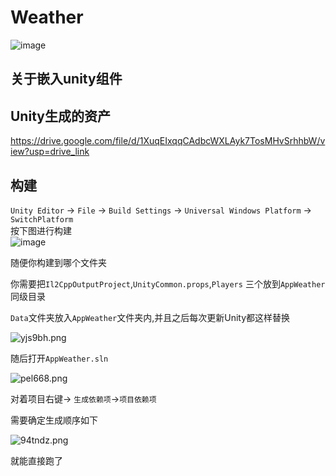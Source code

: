 # Weather

![image](https://github.com/DiskTools/Weather/assets/6630660/9a12f212-653c-4965-8ddb-e74a16f62e4e)

## 关于嵌入unity组件
## Unity生成的资产
https://drive.google.com/file/d/1XuqEIxqqCAdbcWXLAyk7TosMHvSrhhbW/view?usp=drive_link
## 构建
`Unity Editor` -> `File` -> `Build Settings` -> `Universal Windows Platform` -> `SwitchPlatform`  
按下图进行构建  
![image](https://github.com/MicaGames/InkBall/assets/68675068/4014a3a8-afec-41d2-b434-5709d854b9f7)  

随便你构建到哪个文件夹

你需要把`Il2CppOutputProject`,`UnityCommon.props`,`Players` 三个放到`AppWeather`同级目录

`Data`文件夹放入`AppWeather`文件夹内,并且之后每次更新Unity都这样替换


![yjs9bh.png](https://files.catbox.moe/yjs9bh.png)

随后打开`AppWeather.sln`

![pel668.png](https://files.catbox.moe/pel668.png)

对着项目右键-> `生成依赖项`->`项目依赖项`

需要确定生成顺序如下

![94tndz.png](https://files.catbox.moe/94tndz.png)

就能直接跑了

